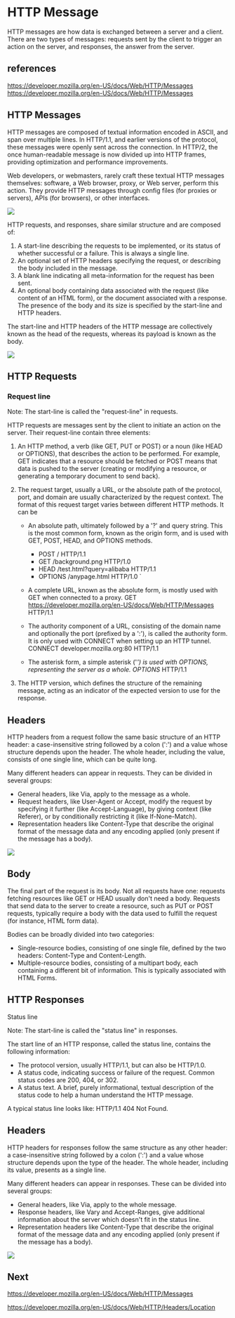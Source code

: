 # HTTP Message

HTTP messages are how data is exchanged between a server and a client. There are two types of messages: requests sent by the client to trigger an action on the server, and responses, the answer from the server.

## references

<https://developer.mozilla.org/en-US/docs/Web/HTTP/Messages>
<https://developer.mozilla.org/en-US/docs/Web/HTTP/Messages>

## HTTP Messages

HTTP messages are composed of textual information encoded in ASCII, and span over multiple lines. In HTTP/1.1, and earlier versions of the protocol, these messages were openly sent across the connection. In HTTP/2, the once human-readable message is now divided up into HTTP frames, providing optimization and performance improvements.

Web developers, or webmasters, rarely craft these textual HTTP messages themselves: software, a Web browser, proxy, or Web server, perform this action. They provide HTTP messages through config files (for proxies or servers), APIs (for browsers), or other interfaces.

![](https://developer.mozilla.org/en-US/docs/Web/HTTP/Messages/httpmsg2.png)

HTTP requests, and responses, share similar structure and are composed of:

1. A start-line describing the requests to be implemented, or its status of whether successful or a failure. This is always a single line.
2. An optional set of HTTP headers specifying the request, or describing the body included in the message.
3. A blank line indicating all meta-information for the request has been sent.
4. An optional body containing data associated with the request (like content of an HTML form), or the document associated with a response. The presence of the body and its size is specified by the start-line and HTTP headers.

The start-line and HTTP headers of the HTTP message are collectively known as the head of the requests, whereas its payload is known as the body.

![](https://developer.mozilla.org/en-US/docs/Web/HTTP/Messages/httpmsgstructure2.png)

## HTTP Requests

### Request line

Note: The start-line is called the "request-line" in requests.

HTTP requests are messages sent by the client to initiate an action on the server. Their request-line contain three elements:

1. An HTTP method, a verb (like GET, PUT or POST) or a noun (like HEAD or OPTIONS), that describes the action to be performed. For example, GET indicates that a resource should be fetched or POST means that data is pushed to the server (creating or modifying a resource, or generating a temporary document to send back).
2. The request target, usually a URL, or the absolute path of the protocol, port, and domain are usually characterized by the request context. The format of this request target varies between different HTTP methods. It can be

    - An absolute path, ultimately followed by a '?' and query string. This is the most common form, known as the origin form, and is used with GET, POST, HEAD, and OPTIONS methods.

        - POST / HTTP/1.1
        - GET /background.png HTTP/1.0
        - HEAD /test.html?query=alibaba HTTP/1.1
        - OPTIONS /anypage.html HTTP/1.0
`
    - A complete URL, known as the absolute form, is mostly used with GET when connected to a proxy. GET <https://developer.mozilla.org/en-US/docs/Web/HTTP/Messages> HTTP/1.1
    - The authority component of a URL, consisting of the domain name and optionally the port (prefixed by a ':'), is called the authority form. It is only used with CONNECT when setting up an HTTP tunnel. CONNECT developer.mozilla.org:80 HTTP/1.1
    - The asterisk form, a simple asterisk ('*') is used with OPTIONS, representing the server as a whole. OPTIONS* HTTP/1.1
3. The HTTP version, which defines the structure of the remaining message, acting as an indicator of the expected version to use for the response.

## Headers

HTTP headers from a request follow the same basic structure of an HTTP header: a case-insensitive string followed by a colon (':') and a value whose structure depends upon the header. The whole header, including the value, consists of one single line, which can be quite long.

Many different headers can appear in requests. They can be divided in several groups:

- General headers, like Via, apply to the message as a whole.
- Request headers, like User-Agent or Accept, modify the request by specifying it further (like Accept-Language), by giving context (like Referer), or by conditionally restricting it (like If-None-Match).
- Representation headers like Content-Type that describe the original format of the message data and any encoding applied (only present if the message has a body).

![](https://developer.mozilla.org/en-US/docs/Web/HTTP/Messages/http_request_headers3.png)

## Body

The final part of the request is its body. Not all requests have one: requests fetching resources like GET or HEAD usually don't need a body. Requests that send data to the server to create a resource, such as PUT or POST requests, typically require a body with the data used to fulfill the request (for instance, HTML form data).

Bodies can be broadly divided into two categories:

- Single-resource bodies, consisting of one single file, defined by the two headers: Content-Type and Content-Length.
- Multiple-resource bodies, consisting of a multipart body, each containing a different bit of information. This is typically associated with HTML Forms.

## HTTP Responses

Status line

Note: The start-line is called the "status line" in responses.

The start line of an HTTP response, called the status line, contains the following information:

- The protocol version, usually HTTP/1.1, but can also be HTTP/1.0.
- A status code, indicating success or failure of the request. Common status codes are 200, 404, or 302.
- A status text. A brief, purely informational, textual description of the status code to help a human understand the HTTP message.

A typical status line looks like: HTTP/1.1 404 Not Found.

## Headers

HTTP headers for responses follow the same structure as any other header: a case-insensitive string followed by a colon (':') and a value whose structure depends upon the type of the header. The whole header, including its value, presents as a single line.

Many different headers can appear in responses. These can be divided into several groups:

- General headers, like Via, apply to the whole message.
- Response headers, like Vary and Accept-Ranges, give additional information about the server which doesn't fit in the status line.
- Representation headers like Content-Type that describe the original format of the message data and any encoding applied (only present if the message has a body).

![](https://developer.mozilla.org/en-US/docs/Web/HTTP/Messages/http_response_headers3.png)

## Next

<https://developer.mozilla.org/en-US/docs/Web/HTTP/Messages>

<https://developer.mozilla.org/en-US/docs/Web/HTTP/Headers/Location>
